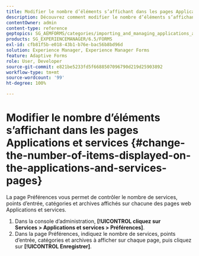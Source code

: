 ```yaml
---
title: Modifier le nombre d’éléments s’affichant dans les pages Applications et services
description: Découvrez comment modifier le nombre d’éléments s’affichant dans les pages Applications et services.
contentOwner: admin
content-type: reference
geptopics: SG_AEMFORMS/categories/importing_and_managing_applications_and_archives
products: SG_EXPERIENCEMANAGER/6.5/FORMS
exl-id: cfb81f5b-e018-43b1-b76e-bac56b8bd96d
solution: Experience Manager, Experience Manager Forms
feature: Adaptive Forms
role: User, Developer
source-git-commit: e821be5233fd5f6688507096790d219d25903892
workflow-type: tm+mt
source-wordcount: '99'
ht-degree: 100%

---
```


# Modifier le nombre d’éléments s’affichant dans les pages Applications et services {#change-the-number-of-items-displayed-on-the-applications-and-services-pages}

La page Préférences vous permet de contrôler le nombre de services, points d’entrée, catégories et archives affichés sur chacune des pages web Applications et services.

1. Dans la console dʼadministration, **[!UICONTROL cliquez sur Services > Applications et services > Préférences]**.
1. Dans la page Préférences, indiquez le nombre de services, points d’entrée, catégories et archives à afficher sur chaque page, puis cliquez sur **[!UICONTROL Enregistrer]**.
